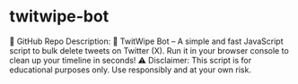 # twitwipe-bot
📌 GitHub Repo Description:  🚀 TwitWipe Bot – A simple and fast JavaScript script to bulk delete tweets on Twitter (X). Run it in your browser console to clean up your timeline in seconds!  ⚠ Disclaimer: This script is for educational purposes only. Use responsibly and at your own risk.
